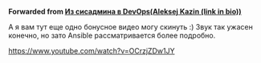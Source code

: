 **Forwarded from [Из сисадмина в DevOps(Aleksej Kazin (link in bio))](https://t.me/devops_spb_ru/112)**

А я вам тут еще одно бонусное видео могу скинуть :)
Звук так ужасен конечно, но зато Ansible рассматривается более подробно.

https://www.youtube.com/watch?v=OCrzjZDw1JY